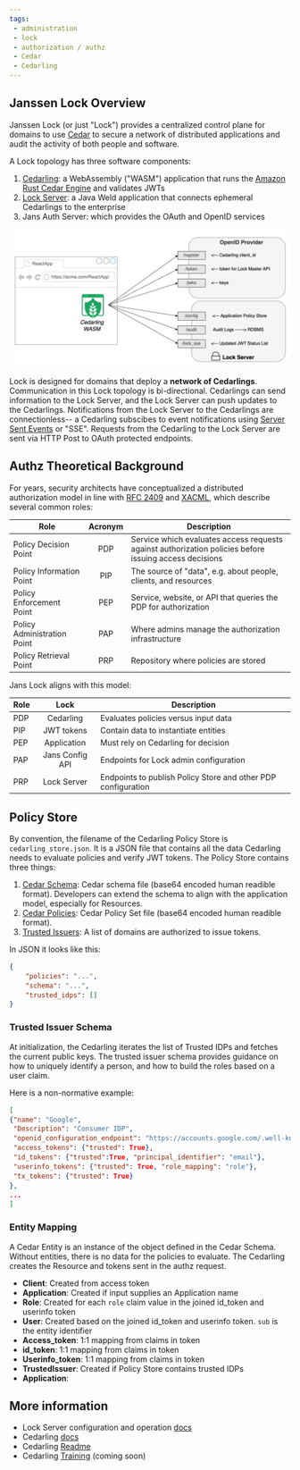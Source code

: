 ```yaml
---
tags:
 - administration
 - lock
 - authorization / authz
 - Cedar
 - Cedarling
---
```


## Janssen Lock Overview

Janssen Lock (or just "Lock") provides a centralized control plane for domains 
to use [Cedar](https://www.cedarpolicy.com/en) to secure a network of 
distributed applications and audit the activity of both people and software. 

A Lock topology has three software components: 

1. [Cedarling](./cedarling.md): a WebAssembly 
("WASM") application that runs the 
[Amazon Rust Cedar Engine](https://github.com/cedar-policy/cedar) and 
validates JWTs
2. [Lock Server](./lock-server.md): a Java Weld application that connects 
ephemeral Cedarlings to the enterprise
3. Jans Auth Server: which provides the OAuth and OpenID services

![](../../assets/lock-wasm-lock-server-OP.jpg)

Lock is designed for domains that deploy a **network of Cedarlings**. 
Communication in this Lock topology 
is bi-directional. Cedarlings can send information to the Lock Server, and 
the Lock Server can push 
updates to the Cedarlings. Notifications from the Lock Server to the Cedarlings
 are connectionless--
a Cedarling subscibes to event notifications using 
[Server Sent Events](https://html.spec.whatwg.org/multipage/server-sent-events.html#server-sent-events) 
or "SSE". Requests from the Cedarling to the Lock Server are sent via HTTP Post
 to OAuth protected endpoints. 

## Authz Theoretical Background

For years, security architects have conceptualized a distributed authorization 
model in line with
[RFC 2409](https://datatracker.ietf.org/doc/html/rfc2904#section-4.4)
and [XACML](https://docs.oasis-open.org/xacml/3.0/xacml-3.0-core-spec-cos01-en.html),
which describe several common roles:

| Role  | Acronym | Description |
| ----- | :--: | ----------- |
| Policy Decision Point | PDP |  Service which evaluates access requests against authorization policies before issuing access decisions |
| Policy Information Point  | PIP | The source of "data", e.g. about people, clients, and resources |
| Policy Enforcement Point  | PEP | Service, website, or API that queries the PDP for authorization |
| Policy Administration Point | PAP |  Where admins manage the authorization infrastructure |
| Policy Retrieval Point  | PRP | Repository where policies are stored |

Jans Lock aligns with this model:

| Role  | Lock | Description |
| ----- | :--: | ----------- |
| PDP | Cedarling | Evaluates policies versus input data |
| PIP | JWT tokens | Contain data to instantiate entities |
| PEP | Application | Must rely on Cedarling for decision |
| PAP | Jans Config API | Endpoints for Lock admin configuration |
| PRP | Lock Server | Endpoints to publish Policy Store and other PDP configuration |

## Policy Store

By convention, the filename of the Cedarling Policy Store is 
`cedarling_store.json`. It is a JSON 
file that contains all the data Cedarling needs to evaluate policies and verify
 JWT tokens.
The Policy Store contains three things:

1. [Cedar Schema](https://docs.cedarpolicy.com/schema/schema.html): Cedar 
schema file (base64 encoded human readible format). Developers can extend the 
schema to align with the application model, especially for Resources. 
2. [Cedar Policies](https://docs.cedarpolicy.com/policies/syntax-policy.html): Cedar Policy Set file (base64 encoded human readible format).
3. [Trusted Issuers](.): A list of domains are authorized to issue tokens.

In JSON it looks like this: 

```json
{
    "policies": "...",
    "schema": "...",
    "trusted_idps": []
}
```

### Trusted Issuer Schema

At initialization, the Cedarling iterates the list of Trusted IDPs and fetches 
the current public
keys. The trusted issuer schema provides guidance on how to uniquely identify a 
person, and how
to build the roles based on a user claim.

Here is a non-normative example: 

```json
[
{"name": "Google", 
 "Description": "Consumer IDP", 
 "openid_configuration_endpoint": "https://accounts.google.com/.well-known/openid-configuration",
 "access_tokens": {"trusted": True}, 
 "id_tokens": {"trusted":True, "principal_identifier": "email"},
 "userinfo_tokens": {"trusted": True, "role_mapping": "role"},  
 "tx_tokens": {"trusted": True}
},
...
]
```

### Entity Mapping 

A Cedar Entity is an instance of the object defined in the Cedar Schema.  
Without entities, there 
is no data for the policies to evaluate. The Cedarling creates the Resource and
 tokens sent in the authz request. 

* **Client**: Created from access token 
* **Application**: Created if input supplies an Application name
* **Role**: Created for each `role` claim value in the joined id_token and userinfo token
* **User**: Created based on the joined id_token and userinfo token. `sub` is the entity identifier
* **Access_token**: 1:1 mapping from claims in token
* **id_token**: 1:1 mapping from claims in token
* **Userinfo_token**: 1:1 mapping from claims in token
* **TrustedIssuer**: Created if Policy Store contains trusted IDPs
* **Application**: 

## More information

* Lock Server configuration and operation [docs](./lock-server.md) 
* Cedarling [docs](./cedarling.md)
* Cedarling [Readme](https://github.com/JanssenProject/jans/blob/main/jans-lock/cedarling/README.md)
* Cedarling [Training](.) (coming soon)


